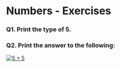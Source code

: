 # Numbers - Exercises

### Q1. Print the type of 5.
### Q2. Print the answer to the following:
<a href="https://www.codecogs.com/eqnedit.php?latex=5&space;&plus;&space;5" target="_blank"><img src="https://latex.codecogs.com/gif.latex?5&space;&plus;&space;5" title="5 + 5" /></a>

